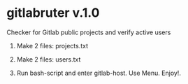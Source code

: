 # gitlabruter v.1.0
Checker for Gitlab public projects and verify active users

1. Make 2 files: projects.txt
1. Make 2 files: users.txt

2. Run bash-script and enter gitlab-host. Use Menu. Enjoy!.
   
